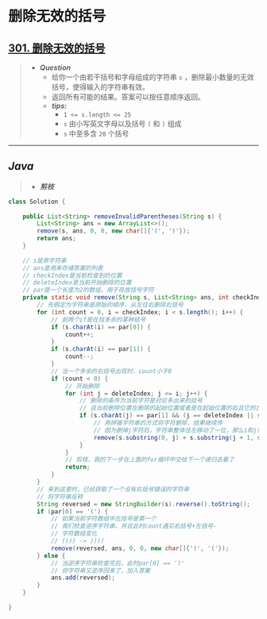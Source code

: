 # 删除无效的括号

## [301. 删除无效的括号](https://leetcode.cn/problems/remove-invalid-parentheses/)

> - ***Question***
>   - 给你一个由若干括号和字母组成的字符串 `s` ，删除最小数量的无效括号，使得输入的字符串有效。
>   - 返回所有可能的结果。答案可以按任意顺序返回。
>   - ***tips:***
>     - `1 <= s.length <= 25`
>     - `s` 由小写英文字母以及括号 `(` 和 `)` 组成
>     - `s` 中至多含 `20` 个括号

---

## *Java*

> - ***剪枝***

```java
class Solution {
    
    public List<String> removeInvalidParentheses(String s) {
        List<String> ans = new ArrayList<>();
        remove(s, ans, 0, 0, new char[]{'(', ')'});
        return ans;
    }
    
    // s是原字符串
    // ans是用来存储答案的列表
    // checkIndex是当前检查到的位置
    // deleteIndex是当前开始删除的位置
    // par是一个长度为2的数组，用于存放括号字符
    private static void remove(String s, List<String> ans, int checkIndex, int deleteIndex, char[] par) {
        // 先假定为字符串是原始的顺序，从左往右删除右括号
        for (int count = 0, i = checkIndex; i < s.length(); i++) {
            // 前两个if是在找多余的某种括号
            if (s.charAt(i) == par[0]) {
                count++;
            }
            if (s.charAt(i) == par[1]) {
                count--;
            }
            // 当一个多余的右括号出现时，count小于0
            if (count < 0) {
                // 开始删除
                for (int j = deleteIndex; j <= i; j++) {
                    // 删除的条件为当前字符是对应多出来的括号
                    // 且当前删除位置在删除的起始位置或者是在起始位置的右且它的左边是一个和它不一样的括号
                    if (s.charAt(j) == par[1] && (j == deleteIndex || s.charAt(j - 1) != par[1])) {
                        // 用拼接字符串的方式将字符删除，结果继续传
                        // 因为删掉j字符后，字符串整体往左移动了一位，那么i和j位置的字符就是原来i和j位置字符的下一个
                        remove(s.substring(0, j) + s.substring(j + 1, s.length()), ans, i, j, par);
                    }
                }
                // 剪枝，我的下一步在上面的for循环中交给下一个递归去看了
                return;
            }
        }
        // 来到这里时，已经获取了一个没有右括号错误的字符串
        // 将字符串反转
        String reversed = new StringBuilder(s).reverse().toString();
        if (par[0] == '(') {
            // 如果当前字符数组中左括号是第一个
            // 我们检查逆序字符串，并且此时count遇见右括号+左括号-
            // 字符数组变化
            // (()) -> ))((
            remove(reversed, ans, 0, 0, new char[]{')', '('});
        } else {
            // 当逆序字符串检查完后，此时par[0] == ')'
            // 但字符串又逆序回来了，加入答案
            ans.add(reversed);
        }
    }
    
}
```
